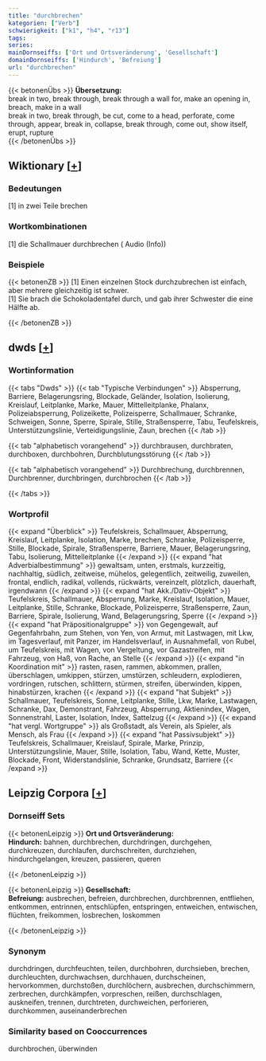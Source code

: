 ```yaml
---
title: "durchbrechen"
kategorien: ["Verb"]
schwierigkeit: ["k1", "h4", "r13"]
tags:
series:
mainDornseiffs: ['Ort und Ortsveränderung', 'Gesellschaft']
domainDornseiffs: ['Hindurch', 'Befreiung']
url: "durchbrechen"
---
```


{{< betonenÜbs >}}
**Übersetzung:**  
break in two, break through, break through a wall for, make  an opening  in, breach, make  in a wall  
break in two, break through, be cut, come to a head, perforate, come through, appear, break  in, collapse, break  through, come out, show  itself, erupt, rupture  
{{< /betonenÜbs >}}

## Wiktionary [[+](https://de.wiktionary.org/wiki/durchbrechen)]

### Bedeutungen
[1] in zwei Teile brechen  

### Wortkombinationen
[1] die Schallmauer durchbrechen ( Audio (Info))  

### Beispiele
{{< betonenZB >}}
[1] Einen einzelnen Stock durchzubrechen ist einfach, aber mehrere gleichzeitig ist schwer.  
[1] Sie brach die Schokoladentafel durch, und gab ihrer Schwester die eine Hälfte ab.  

{{< /betonenZB >}}


## dwds [[+](https://www.dwds.de/wb/durchbrechen)]

### Wortinformation
{{< tabs "Dwds" >}}
{{< tab "Typische Verbindungen" >}}
Absperrung, Barriere, Belagerungsring, Blockade, Geländer, Isolation, Isolierung, Kreislauf, Leitplanke, Marke, Mauer, Mittelleitplanke, Phalanx, Polizeiabsperrung, Polizeikette, Polizeisperre, Schallmauer, Schranke, Schweigen, Sonne, Sperre, Spirale, Stille, Straßensperre, Tabu, Teufelskreis, Unterstützungslinie, Verteidigungslinie, Zaun, brechen
{{< /tab >}}

{{< tab "alphabetisch vorangehend" >}}
durchbrausen, durchbraten, durchboxen, durchbohren, Durchblutungsstörung
{{< /tab >}}

{{< tab "alphabetisch vorangehend" >}}
Durchbrechung, durchbrennen, Durchbrenner, durchbringen, durchbrochen
{{< /tab >}}

{{< /tabs >}}

### Wortprofil
{{< expand "Überblick" >}} Teufelskreis, Schallmauer, Absperrung, Kreislauf, Leitplanke, Isolation, Marke, brechen, Schranke, Polizeisperre, Stille, Blockade, Spirale, Straßensperre, Barriere, Mauer, Belagerungsring, Tabu, Isolierung, Mittelleitplanke {{< /expand >}}
{{< expand "hat Adverbialbestimmung" >}} gewaltsam, unten, erstmals, kurzzeitig, nachhaltig, südlich, zeitweise, mühelos, gelegentlich, zeitweilig, zuweilen, frontal, endlich, radikal, vollends, rückwärts, vereinzelt, plötzlich, dauerhaft, irgendwann {{< /expand >}}
{{< expand "hat Akk./Dativ-Objekt" >}} Teufelskreis, Schallmauer, Absperrung, Marke, Kreislauf, Isolation, Mauer, Leitplanke, Stille, Schranke, Blockade, Polizeisperre, Straßensperre, Zaun, Barriere, Spirale, Isolierung, Wand, Belagerungsring, Sperre {{< /expand >}}
{{< expand "hat Präpositionalgruppe" >}} von Gegengewalt, auf Gegenfahrbahn, zum Stehen, von Yen, von Armut, mit Lastwagen, mit Lkw, im Tagesverlauf, mit Panzer, im Handelsverlauf, in Ausnahmefall, von Rubel, um Teufelskreis, mit Wagen, von Vergeltung, vor Gazastreifen, mit Fahrzeug, von Haß, von Rache, an Stelle {{< /expand >}}
{{< expand "in Koordination mit" >}} rasten, rasen, rammen, abkommen, prallen, überschlagen, umkippen, stürzen, umstürzen, schleudern, explodieren, vordringen, rutschen, schlittern, stürmen, streifen, überwinden, kippen, hinabstürzen, krachen {{< /expand >}}
{{< expand "hat Subjekt" >}} Schallmauer, Teufelskreis, Sonne, Leitplanke, Stille, Lkw, Marke, Lastwagen, Schranke, Dax, Demonstrant, Fahrzeug, Absperrung, Aktienindex, Wagen, Sonnenstrahl, Laster, Isolation, Index, Sattelzug {{< /expand >}}
{{< expand "hat vergl. Wortgruppe" >}} als Großstadt, als Verein, als Spieler, als Mensch, als Frau {{< /expand >}}
{{< expand "hat Passivsubjekt" >}} Teufelskreis, Schallmauer, Kreislauf, Spirale, Marke, Prinzip, Unterstützungslinie, Mauer, Stille, Isolation, Tabu, Wand, Kette, Muster, Blockade, Front, Widerstandslinie, Schranke, Grundsatz, Barriere {{< /expand >}}

## Leipzig Corpora [[+](https://corpora.uni-leipzig.de/en/res?word=durchbrechen&corpusId=deu_newscrawl-public_2018)]

### Dornseiff Sets
{{< betonenLeipzig >}}
**Ort und Ortsveränderung:**  
**Hindurch:** bahnen, durchbrechen, durchdringen, durchgehen, durchkreuzen, durchlaufen, durchschreiten, durchziehen, hindurchgelangen, kreuzen, passieren, queren  

{{< /betonenLeipzig >}}


{{< betonenLeipzig >}}
**Gesellschaft:**  
**Befreiung:** ausbrechen, befreien, durchbrechen, durchbrennen, entfliehen, entkommen, entrinnen, entschlüpfen, entspringen, entweichen, entwischen, flüchten, freikommen, losbrechen, loskommen  

{{< /betonenLeipzig >}}

### Synonym
durchdringen, durchfeuchten, teilen, durchbohren, durchsieben, brechen, durchleuchten, durchwachsen, durchhauen, durchscheinen, hervorkommen, durchstoßen, durchlöchern, ausbrechen, durchschimmern, zerbrechen, durchkämpfen, vorpreschen, reißen, durchschlagen, auskneifen, trennen, durchtreten, durchweichen, perforieren, durchkommen, auseinanderbrechen


### Similarity based on Cooccurrences
durchbrochen, überwinden

